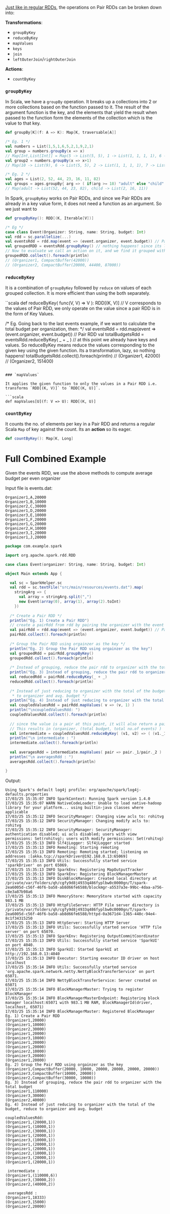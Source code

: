 [Just like in regular RDDs](https://github.com/rohitvg/scala-spark-4/wiki/RDDs:-Transformation-and-Action#common-transformations-in-the-wild), the operations on Pair RDDs can be broken down into: 

**Transformations**:

* `groupByKey`
* `reduceByKey`
* `mapValues`
* `keys`
* `join`
* `leftOuterJoin`/`rightOuterJoin`

**Actions**:

* `countByKey`

### `groupByKey`

In Scala, we have a `groupBy` operation. It breaks up a collections into 2 or more collections based on the function passed to it. The result of the argument function is the key, and the elements that yield the result when passed to the function form the elements of the collection which is the value to that key.

```scala
def groupBy[K](f: A => K): Map[K, traversable[A]]

/* Eg. 1 */
val numbers = List(1,5,1,6,5,2,1,9,2,1)
val group = numbers.groupBy(x => x) 
// Map[Int,List[Int]] = Map(5 -> List(5, 5), 1 -> List(1, 1, 1, 1), 6 -> List(6), 9 -> List(9), 2 -> List(2, 2))
val group2 = numbers.groupBy(x => x+1)
// Map(10 -> List(9), 6 -> List(5, 5), 2 -> List(1, 1, 1, 1), 7 -> List(6), 3 -> List(2, 2))

/* Eg. 2 */
val ages = List(2, 52, 44, 23, 16, 11, 82)
val groups = ages.groupBy{ arg => ( if(arg >= 18) "adult" else "child" ) }                          
// Map(adult -> List(52, 44, 23, 82), child -> List(2, 16, 11))
```

In Spark, `groupByKey` works on Pair RDDs, and since we Pair RDDs are already in a key value form, it does not need a function as an argument. So we just want to 

```scala
def groupByKey(): RDD[(K, Iterable[V])]

/* Eg */
case class Event(Organizer: String, name: String, budget: Int)
val rdd = sc.parallelize(...)
val eventsRdd = rdd.map(event => (event.organizer, event.budget)) // Pair RDD
val groupedRDD = eventsRdd.groupByKey() // nothing happens! since its lazy.
// Now to evaluate we call an action on it, and we find it grouped with organizer as the key, and different budgets from that organizer as values.
groupedRDD.collect().foreach(println)
// (Organizer1, CompactBuffer(42000))
// (Organizer2, CompactBuffer(20000, 44400, 87000))
```

### `reduceByKey`

It is a combination of `groupByKey` followed by `reduce` on values of each grouped collection. It is more efficient than using the both separately.

``scala
def reduceByKey( func(V, V) => V ): RDD[(K, V)] // V corresponds to the values of Pair RDD, we only operate on the value since a pair RDD is in the form of Key Values.

/* Eg. Going back to the last events example, if we want to calculate the total budget per organization, then: */
val eventsRdd = rdd.map(event => (event.organizer, event.budget)) // Pair RDD
val totalBudgetsRdd = eventsRdd.reduceByKey( _ + _ ) // at this point we already have keys and values. So reduceByKey means reduce the values corresponding to the given key using the given function. Its a transformation, lazy, so nothing happens!
totalBudgetsRdd.collect().foreach(println)
// (Organizer1, 42000)
// (Organizer2, 151400)
```

### `mapValues`

It applies the given function to only the values in a Pair RDD i.e. transforms `RDD[(K, V)]` to `RDD[(K, U)]`.

```scala
def mapValues[U](f: V => U): RDD[(K, U)]
```

### `countByKey`

It counts the no. of elements per key in a Pair RDD and returns a regular Scala `Map` of key against the count. Its an **action** so its eager.

```scala
def countByKey(): Map[K, Long]
```

# Full Combined Example

Given the events RDD, we use the above methods to compute average budget per even organizer

Input file is events.dat:
```
Organizer1,A,20000
Organizer1,B,10000
Organizer2,C,30000
Organizer1,D,20000
Organizer3,E,10000
Organizer1,F,20000
Organizer1,G,20000
Organizer2,H,10000
Organizer3,I,20000
Organizer1,J,20000
```

```scala
package com.example.spark

import org.apache.spark.rdd.RDD

case class Event(organizer: String, name: String, budget: Int)

object Main extends App {

  val sc = SparkHelper.sc
  val rdd = sc.textFile("src/main/resources/events.dat").map(
    stringArg => {
      val array = stringArg.split(",")
      new Event(array(0), array(1), array(2).toInt)
    })
    
  /* Create a Pair RDD */
  println("Eg. 1) Create a Pair RDD")
  // create a pairRdd from rdd by pairing the organizer with the event budget
  val pairRdd = rdd.map(event => (event.organizer, event.budget)) // Pair RDD
  pairRdd.collect().foreach(println)
  
  /* Group the Pair RDD using orgainzer as the key */
  println("Eg. 2) Group the Pair RDD using orgainzer as the key")
  val groupedRdd = pairRdd.groupByKey()
  groupedRdd.collect().foreach(println)
  
  /* Instead of grouping, reduce the pair rdd to organizer with the total budget */
  println("Eg. 3) Instead of grouping, reduce the pair rdd to organizer with the total budget")
  val reducedRdd = pairRdd.reduceByKey(_ + _)
  reducedRdd.collect().foreach(println)
  
  /* Instead of just reducing to organizer with the total of the budget, reduce 
   * to organizer and avg. budget */
  println("Eg. 4) Instead of just reducing to organizer with the total of the budget, reduce to organizer and avg. budget")
  val coupledValuesRdd = pairRdd.mapValues( v => (v, 1) )
  println("\ncoupledValuesRdd: ")
  coupledValuesRdd.collect().foreach(println)
  
  // since the value is a pair at this point, it will also return a pair as a value 
  // This results in (organizer, (total budget, total no.of events) )
  val intermediate = coupledValuesRdd.reduceByKey( (v1, v2) => ( (v1._1 + v2._1), (v1._2 + v2._2) ) )
  println("\n intermediate : ")
  intermediate.collect().foreach(println)
  
  val averagesRdd = intermediate.mapValues( pair => pair._1/pair._2 )
  println("\n averagesRdd : ")
  averagesRdd.collect().foreach(println)

}
```

Output: 

```
Using Spark's default log4j profile: org/apache/spark/log4j-defaults.properties
17/03/25 15:35:07 INFO SparkContext: Running Spark version 1.4.0
17/03/25 15:35:07 WARN NativeCodeLoader: Unable to load native-hadoop library for your platform... using builtin-java classes where applicable
17/03/25 15:35:12 INFO SecurityManager: Changing view acls to: rohitvg
17/03/25 15:35:12 INFO SecurityManager: Changing modify acls to: rohitvg
17/03/25 15:35:12 INFO SecurityManager: SecurityManager: authentication disabled; ui acls disabled; users with view permissions: Set(rohitvg); users with modify permissions: Set(rohitvg)
17/03/25 15:35:13 INFO Slf4jLogger: Slf4jLogger started
17/03/25 15:35:13 INFO Remoting: Starting remoting
17/03/25 15:35:13 INFO Remoting: Remoting started; listening on addresses :[akka.tcp://sparkDriver@192.168.0.13:65069]
17/03/25 15:35:13 INFO Utils: Successfully started service 'sparkDriver' on port 65069.
17/03/25 15:35:13 INFO SparkEnv: Registering MapOutputTracker
17/03/25 15:35:13 INFO SparkEnv: Registering BlockManagerMaster
17/03/25 15:35:13 INFO DiskBlockManager: Created local directory at /private/var/folders/qh/cgfy9d8j4933q486fyplbw0c0000gn/T/spark-2ea6005d-c56f-46f6-ba58-ab8d66fe6588/blockmgr-a5537a3e-99bc-4daa-a756-c8e3a87b98a6
17/03/25 15:35:13 INFO MemoryStore: MemoryStore started with capacity 983.1 MB
17/03/25 15:35:13 INFO HttpFileServer: HTTP File server directory is /private/var/folders/qh/cgfy9d8j4933q486fyplbw0c0000gn/T/spark-2ea6005d-c56f-46f6-ba58-ab8d66fe6588/httpd-0a3671d4-1365-440c-94e4-8c1f34315250
17/03/25 15:35:13 INFO HttpServer: Starting HTTP Server
17/03/25 15:35:13 INFO Utils: Successfully started service 'HTTP file server' on port 65070.
17/03/25 15:35:13 INFO SparkEnv: Registering OutputCommitCoordinator
17/03/25 15:35:13 INFO Utils: Successfully started service 'SparkUI' on port 4040.
17/03/25 15:35:13 INFO SparkUI: Started SparkUI at http://192.168.0.13:4040
17/03/25 15:35:13 INFO Executor: Starting executor ID driver on host localhost
17/03/25 15:35:14 INFO Utils: Successfully started service 'org.apache.spark.network.netty.NettyBlockTransferService' on port 65071.
17/03/25 15:35:14 INFO NettyBlockTransferService: Server created on 65071
17/03/25 15:35:14 INFO BlockManagerMaster: Trying to register BlockManager
17/03/25 15:35:14 INFO BlockManagerMasterEndpoint: Registering block manager localhost:65071 with 983.1 MB RAM, BlockManagerId(driver, localhost, 65071)
17/03/25 15:35:14 INFO BlockManagerMaster: Registered BlockManager
Eg. 1) Create a Pair RDD
(Organizer1,20000)
(Organizer1,10000)
(Organizer2,30000)
(Organizer1,20000)
(Organizer3,10000)
(Organizer1,20000)
(Organizer1,20000)
(Organizer2,10000)
(Organizer3,20000)
(Organizer1,20000)
Eg. 2) Group the Pair RDD using orgainzer as the key
(Organizer1,CompactBuffer(20000, 10000, 20000, 20000, 20000, 20000))
(Organizer3,CompactBuffer(10000, 20000))
(Organizer2,CompactBuffer(30000, 10000))
Eg. 3) Instead of grouping, reduce the pair rdd to organizer with the total budget
(Organizer1,110000)
(Organizer3,30000)
(Organizer2,40000)
Eg. 4) Instead of just reducing to organizer with the total of the budget, reduce to organizer and avg. budget

coupledValuesRdd: 
(Organizer1,(20000,1))
(Organizer1,(10000,1))
(Organizer2,(30000,1))
(Organizer1,(20000,1))
(Organizer3,(10000,1))
(Organizer1,(20000,1))
(Organizer1,(20000,1))
(Organizer2,(10000,1))
(Organizer3,(20000,1))
(Organizer1,(20000,1))

 intermediate : 
(Organizer1,(110000,6))
(Organizer3,(30000,2))
(Organizer2,(40000,2))

 averagesRdd : 
(Organizer1,18333)
(Organizer3,15000)
(Organizer2,20000)
```
